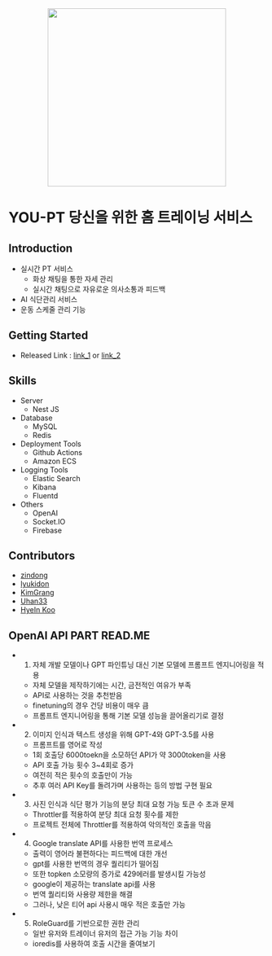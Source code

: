 <div align="center">
  <img src="https://github.com/you-pt/fe/assets/64675543/bc080107-966b-4738-86ee-263ae2a1a650" width="350px" />
</div>

# YOU-PT 당신을 위한 홈 트레이닝 서비스

## Introduction
- 실시간 PT 서비스
  - 화상 채팅을 통한 자세 관리
  - 실시간 채팅으로 자유로운 의사소통과 피드백
- AI 식단관리 서비스
- 운동 스케줄 관리 기능

## Getting Started
- Released Link : [link_1](https://jd-develop.shop/) or [link_2](https://youpt.netlify.app/)

## Skills
- Server
  - Nest JS
- Database
  - MySQL
  - Redis
- Deployment Tools
  - Github Actions
  - Amazon ECS
- Logging Tools
  - Elastic Search
  - Kibana
  - Fluentd
- Others
  - OpenAI
  - Socket.IO
  - Firebase

## Contributors
  - [zindong](https://github.com/Jindonglee)
  - [lyukidon](https://github.com/lyukidon)
  - [KimGrang](https://github.com/KimGrang)
  - [Uhan33](https://github.com/Uhan33)
  - [HyeIn Koo](https://github.com/ghi3621)


## OpenAI API PART READ.ME
  - 1. 자체 개발 모델이나 GPT 파인튜닝 대신 기본 모델에 프롬프트 엔지니어링을 적용
      - 자체 모델을 제작하기에는 시간, 금전적인 여유가 부족
      - API로 사용하는 것을 추천받음
      - finetuning의 경우 건당 비용이 매우 큼
      - 프롬프트 엔지니어링을 통해 기본 모델 성능을 끌어올리기로 결정
        
  - 2. 이미지 인식과 텍스트 생성을 위해 GPT-4와 GPT-3.5를 사용
      - 프롬프트를 영어로 작성
      - 1회 호출당 6000toekn을 소모하던 API가 약 3000token을 사용
      - API 호출 가능 횟수 3~4회로 증가
      - 여전히 적은 횟수의 호출만이 가능
      - 추후 여러 API Key를 돌려가며 사용하는 등의 방법 구현 필요
        
  - 3. 사진 인식과 식단 평가 기능의 분당 최대 요청 가능 토큰 수 초과 문제
      - Throttler를 적용하여 분당 최대 요청 횟수를 제한
      - 프로젝트 전체에 Throttler를 적용하여 악의적인 호출을 막음
        
  - 4.  Google translate API를 사용한 번역 프로세스
      - 출력이 영어라 불편하다는 피드백에 대한 개선
      - gpt를 사용한 번역의 경우 퀄리티가 떨어짐
      - 또한 topken 소모량의 증가로 429에러를 발생시킬 가능성
      - google이 제공하는 translate api를 사용
      - 번역 퀄리티와 사용량 제한을 해결
      - 그러나, 낮은 티어 api 사용시 매우 적은 호출만 가능

  - 5. RoleGuard를 기반으로한 권한 관리
      - 일반 유저와 트레이너 유저의 접근 가능 기능 차이
      - ioredis를 사용하여 호출 시간을 줄여보기

